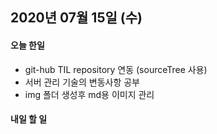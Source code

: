 ## 2020년 07월 15일 (수)

#### 오늘 한일

- git-hub TIL repository 연동 (sourceTree  사용)
- 서버 관리 기술의 변동사항 공부
- img 폴더 생성후 md용 이미지 관리

#### 내일 할 일

